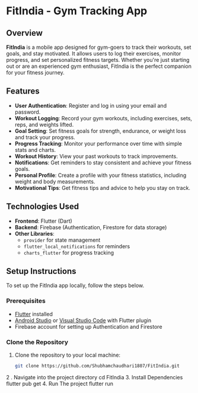 # FitIndia - Gym Tracking App

## Overview

**FitIndia** is a mobile app designed for gym-goers to track their workouts, set goals, and stay motivated. It allows users to log their exercises, monitor progress, and set personalized fitness targets. Whether you're just starting out or are an experienced gym enthusiast, FitIndia is the perfect companion for your fitness journey.

## Features

- **User Authentication**: Register and log in using your email and password.
- **Workout Logging**: Record your gym workouts, including exercises, sets, reps, and weights lifted.
- **Goal Setting**: Set fitness goals for strength, endurance, or weight loss and track your progress.
- **Progress Tracking**: Monitor your performance over time with simple stats and charts.
- **Workout History**: View your past workouts to track improvements.
- **Notifications**: Get reminders to stay consistent and achieve your fitness goals.
- **Personal Profile**: Create a profile with your fitness statistics, including weight and body measurements.
- **Motivational Tips**: Get fitness tips and advice to help you stay on track.

## Technologies Used

- **Frontend**: Flutter (Dart)
- **Backend**: Firebase (Authentication, Firestore for data storage)
- **Other Libraries**: 
  - `provider` for state management
  - `flutter_local_notifications` for reminders
  - `charts_flutter` for progress tracking

## Setup Instructions

To set up the FitIndia app locally, follow the steps below.

### Prerequisites

- [Flutter](https://flutter.dev/docs/get-started/install) installed
- [Android Studio](https://developer.android.com/studio) or [Visual Studio Code](https://code.visualstudio.com/) with Flutter plugin
- Firebase account for setting up Authentication and Firestore

### Clone the Repository

1. Clone the repository to your local machine:

   ```bash
   git clone https://github.com/Shubhamchaudhari1807/FitIndia.git
2 . Navigate into the project directory
    cd FitIndia
3. Install Dependencies
    flutter pub get
4. Run The project 
    flutter run
    
